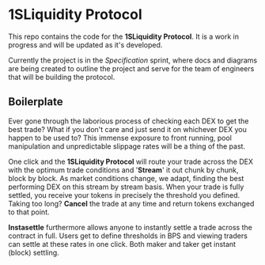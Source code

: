# 1SLiquidity Protocol

This repo contains the code for the **1SLiquidity Protocol**. It is a work in progress and will be updated as it's developed.

Currently the project is in the _Specification_ sprint, where docs and diagrams are being created to outline the project and serve for the team of engineers that will be building the protocol.

## Boilerplate

Ever gone through the laborious process of checking each DEX to get the best trade? What if you don't care and just send it on whichever DEX you happen to be used to? This immense exposure to front running, pool manipulation and unpredictable slippage rates will be a thing of the past.

One click and the **1SLiquidity Protocol** will route your trade across the DEX with the optimum trade conditions and '**Stream**' it out chunk by chunk, block by block. As market conditions change, we adapt, finding the best performing DEX on this stream by stream basis. When your trade is fully settled, you receive your tokens in precisely the threshold you defined. Taking too long? **Cancel** the trade at any time and return tokens exchanged to that point.

**Instasettle** furthermore allows anyone to instantly settle a trade across the contract in full. Users get to define thresholds in BPS and viewing traders can settle at these rates in one click. Both maker and taker get instant (block) settling.
